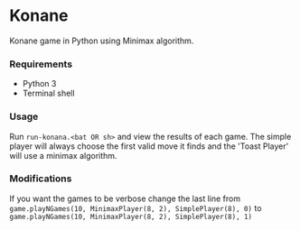 # Konane
Konane game in Python using Minimax algorithm.

### Requirements
- Python 3
- Terminal shell

### Usage
Run `run-konana.<bat OR sh>` and view the results of each game.
The simple player will always choose the first valid move it finds and the 
'Toast Player' will use a minimax algorithm.

### Modifications
If you want the games to be verbose change the last line from
`game.playNGames(10, MinimaxPlayer(8, 2), SimplePlayer(8), 0)`
to
`game.playNGames(10, MinimaxPlayer(8, 2), SimplePlayer(8), 1)`
